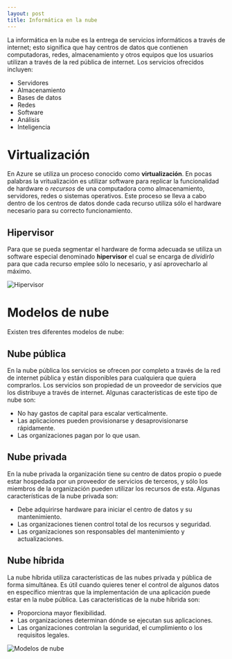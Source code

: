 ```yaml
---
layout: post
title: Informática en la nube
---
```


La informática en la nube es la entrega de servicios informáticos a través de internet; esto significa que hay centros de datos que contienen computadoras, redes, almacenamiento y
otros equipos que los usuarios utilizan a través de la red pública de internet. Los servicios ofrecidos incluyen:

* Servidores
* Almacenamiento
* Bases de datos
* Redes
* Software
* Análisis
* Inteligencia

# Virtualización
En Azure se utiliza un proceso conocido como **virtualización**. En pocas palabras la vritualización es utilizar software para replicar la funcionalidad de hardware o *recursos* de una computadora como almacenamiento, servidores, redes o sistemas operativos. Este proceso se lleva a cabo dentro de los centros de datos donde cada recurso utiliza sólo el hardware necesario para su correcto funcionamiento. 

## Hipervisor

Para que se pueda segmentar el hardware de forma adecuada se utiliza un software especial denominado **hipervisor** el cual se encarga de *dividirlo* para que cada recurso emplee sólo lo necesario, y así aprovecharlo al máximo.

![Hipervisor](https://i.imgur.com/xL8R0QO.png)

# Modelos de nube

Existen tres diferentes modelos de nube:

## Nube pública

En la nube pública los servicios se ofrecen por completo a través de la red de internet pública y están disponibles para cualquiera que quiera comprarlos. Los servicios son propiedad de un proveedor de servicios que los distribuye a través de internet. Algunas características de este tipo de nube son:

* No hay gastos de capital para escalar verticalmente.
* Las aplicaciones pueden provisionarse y desaprovisionarse rápidamente.
* Las organizaciones pagan por lo que usan.

## Nube privada

En la nube privada la organización tiene su centro de datos propio o puede estar hospedada por un proveedor de servicios de terceros, y sólo los miembros de la organización pueden utilizar los recursos de esta. Algunas características de la nube privada son:

* Debe adquirirse hardware para iniciar el centro de datos y su mantenimiento.
* Las organizaciones tienen control total de los recursos y seguridad.
* Las organizaciones son responsables del mantenimiento y actualizaciones.

## Nube híbrida

La nube híbrida utiliza características de las nubes privada y pública de forma simultánea. Es útil cuando quieres tener el control de algunos datos en específico mientras que la implementación de una aplicación puede estar en la nube pública. Las características de la nube híbrida son:

* Proporciona mayor flexibilidad.
* Las organizaciones determinan dónde se ejecutan sus aplicaciones.
* Las organizaciones controlan la seguridad, el cumplimiento o los requisitos legales.

![Modelos de nube](https://i.imgur.com/2cIMKLe.png)
